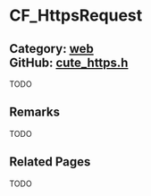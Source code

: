 [](../header.md ':include')

# CF_HttpsRequest

Category: [web](/api_reference?id=web)  
GitHub: [cute_https.h](https://github.com/RandyGaul/cute_framework/blob/master/include/cute_https.h)  
---

TODO

## Remarks

TODO

## Related Pages

TODO  

